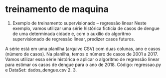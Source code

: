 # treinamento de maquina
1. Exemplo de treinamento supervisionado – regressão linear
Neste exemplo, vamos utilizar uma série histórica fictícia de casos de dengue de uma determinada cidade e, com o auxílio do algoritmo supervisionado de regressão linear, predizer casos futuros.

A série está em uma planilha (arquivo CSV) com duas colunas, ano e casos (número de casos). Na planilha, temos o número de casos de 2001 a 2017. Vamos utilizar essa série histórica e aplicar o algoritmo de regressão linear para estimar os casos de dengue para o ano de 2018.
Código: regressao.py e DataSet: dados_dengue.csv
2. 
3. 
